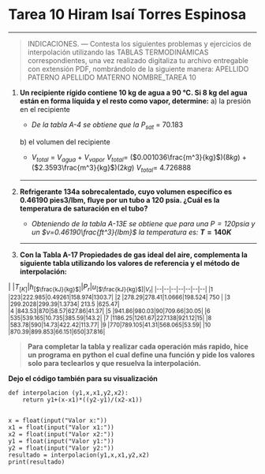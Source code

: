 # Tarea 10 Hiram Isaí Torres Espinosa
---

>INDICACIONES. — Contesta los siguientes problemas y ejercicios de interpolación utilizando las TABLAS TERMODINÁMICAS correspondientes, una vez realizado digitaliza tu archivo entregable con extensión PDF, nombrándolo de la siguiente manera: APELLIDO PATERNO APELLIDO MATERNO NOMBRE_TAREA 10


1. **Un recipiente rígido contiene 10 kg de agua a 90 °C. Si 8 kg del agua están en forma líquida y el resto como vapor, determine:**
    a) la presión en el recipiente
    - *De la tabla A-4 se obtiene que la $P$<sub>sat</sub>* = 70.183

    b) el volumen del recipiente
    - $V$<sub>$total$</sub> = $V$<sub>$agua$</sub> + $V$<sub>$vapor$</sub>
    $V$<sub>$total$</sub>= ($0.001036\frac{m^3}{kg}$)($8kg$) + ($2.3593\frac{m^3}{kg}$)($2kg$)
    $V$<sub>$total$</sub>= $4.726888$
    ---
2. **Refrigerante 134a sobrecalentado, cuyo volumen específico es 0.46190 pies3/lbm, fluye por un tubo a 120 psia. ¿Cuál es la temperatura de saturación en el tubo?**
    - *Obteniendo de la tabla A-13E se obtiene que para una $P=120psia$ y un $v=0.46190\frac{ft^3}{lbm}$ la temperatura es:*
    **$T=140K$** 
    ---
3. **Con la Tabla A-17 Propiedades de gas ideal del aire, complementa la siguiente tabla utilizando
los valores de referencia y el método de interpolación:**
 
| |$T$<sub>[$K$]</sub>|$h$<sub>[$\frac{kJ}{kg}$]</sub>|$P_r$|$u$<sub>[$\frac{kJ}{kg}$]|$V_r$|
|--|--|--|--|--|--|--|
|1 |223|222.985|0.49261|158.974|1303.7|
|2 |278.29|278.41|1.0666|198.524| 750 |
|3 |299.2028|299.39|1.3734| 213.5 |625.47|  
|4 |843.53|870|58.57|627.86|41.37|
|5 |941.86|980.03|90|709.66|30.05|
|6 |535|539.165|10.735|385.59|143.2|
|7 |1186.25|1261.67|227.138|921.12|15|
|8 |583.78|590|14.73|422.42|113.77| 
|9 |770|789.105|41.31|568.065|53.59|
|10 |870.39|899.853|66.151|650|37.816|

> **Para completar la tabla y realizar cada operación más rapido, hice un programa en python el cual define una función y pide los valores solo para teclearlos y que resuelva la interpolación.** 

**Dejo el código también para su visualización**

```
def interpolacion (y1,x,x1,y2,x2):
    return y1+(x-x1)*((y2-y1)/(x2-x1))


x = float(input("Valor x:"))
x1 = float(input("Valor x1:"))
x2 = float(input("Valor x2:"))
y1 = float(input("Valor y1:"))
y2 = float(input("Valor y2:"))
resultado = interpolacion(y1,x,x1,y2,x2)
print(resultado)
```

